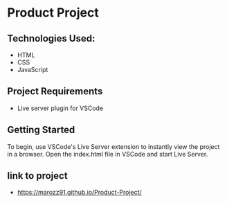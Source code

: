 # Product Project

## Technologies Used:
- HTML
- CSS
- JavaScript

## Project Requirements
- Live server plugin for VSCode

## Getting Started
To begin, use VSCode's Live Server extension to instantly view the project in a browser. Open the index.html file in VSCode and start Live Server.

## link to project
- https://marozz91.github.io/Product-Project/
